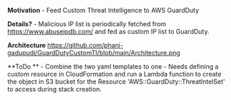 **Motivation** - Feed Custom Threat Intelligence to AWS GuardDuty

**Details?** - Malicious IP list is periodically fetched from https://www.abuseipdb.com/
           and fed as custom IP list to GuardDuty.

**Architecture**
https://github.com/phani-gadupudi/GuardDutyCustomTI/blob/main/Architecture.png

**ToDo ** - Combine the two yaml templates to one - Needs defining a custom resource in CloudFormation and run
       a Lambda function to create the object in S3 bucket for the Resource 'AWS::GuardDuty::ThreatIntelSet'
       to access during stack creation.
